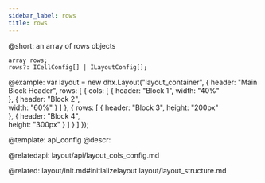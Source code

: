 ```yaml
---
sidebar_label: rows
title: rows
---          
```


@short: an array of rows objects

```todoapi
array rows;
rows?: ICellConfig[] | ILayoutConfig[];
```

@example: 
var layout = new dhx.Layout("layout_container", {
    header: "Main Block Header",
    rows: [
        {
            cols: [
                {
                    header: "Block 1",
                    width: "40%"                                
                },
                {
                    header: "Block 2",                  
                    width: "60%"
                }
            ]
        },
        {
            rows: [
                {
                    header: "Block 3",
                    height: "200px"                             
                },
                {
                    header: "Block 4",                              
                    height: "300px"
                }
            ]
        }
    ]
});


@template:	api_config
@descr: 

@relatedapi: layout/api/layout_cols_config.md

@related: layout/init.md#initializelayout
layout/layout_structure.md
